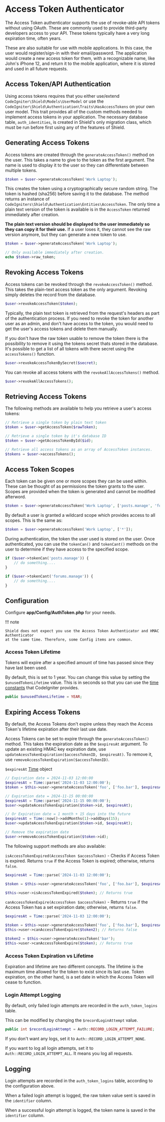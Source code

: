 # Access Token Authenticator

The Access Token authenticator supports the use of revoke-able API tokens without using OAuth. These are commonly
used to provide third-party developers access to your API. These tokens typically have a very long
expiration time, often years.

These are also suitable for use with mobile applications. In this case, the user would register/sign-in
with their email/password. The application would create a new access token for them, with a recognizable
name, like John's iPhone 12, and return it to the mobile application, where it is stored and used
in all future requests.

## Access Token/API Authentication

Using access tokens requires that you either use/extend `CodeIgniter\Shield\Models\UserModel` or
use the `CodeIgniter\Shield\Authentication\Traits\HasAccessTokens` on your own user model. This trait
provides all of the custom methods needed to implement access tokens in your application. The necessary
database table, `auth_identities`, is created in Shield's only migration class, which must be run
before first using any of the features of Shield.

## Generating Access Tokens

Access tokens are created through the `generateAccessToken()` method on the user. This takes a name to
give to the token as the first argument. The name is used to display it to the user so they can
differentiate between multiple tokens.

```php
$token = $user->generateAccessToken('Work Laptop');
```

This creates the token using a cryptographically secure random string. The token
is hashed (sha256) before saving it to the database. The method returns an instance of
`CodeIgniters\Shield\Authentication\Entities\AccessToken`. The only time a plain text
version of the token is available is in the `AccessToken` returned immediately after creation.

**The plain text version should be displayed to the user immediately so they can copy it for
their use.** If a user loses it, they cannot see the raw version anymore, but they can generate
a new token to use.

```php
$token = $user->generateAccessToken('Work Laptop');

// Only available immediately after creation.
echo $token->raw_token;
```

## Revoking Access Tokens

Access tokens can be revoked through the `revokeAccessToken()` method. This takes the plain-text
access token as the only argument. Revoking simply deletes the record from the database.

```php
$user->revokeAccessToken($token);
```

Typically, the plain text token is retrieved from the request's headers as part of the authentication
process. If you need to revoke the token for another user as an admin, and don't have access to the
token, you would need to get the user's access tokens and delete them manually.

If you don't have the raw token usable to remove the token there is the possibility to remove it using the tokens secret thats stored in the database. It's possible to get a list of all tokens with there secret using the `accessTokens()` function.

```php
$user->revokeAccessTokenBySecret($secret);
```

You can revoke all access tokens with the `revokeAllAccessTokens()` method.

```php
$user->revokeAllAccessTokens();
```

## Retrieving Access Tokens

The following methods are available to help you retrieve a user's access tokens:

```php
// Retrieve a single token by plain text token
$token = $user->getAccessToken($rawToken);

// Retrieve a single token by it's database ID
$token = $user->getAccessTokenById($id);

// Retrieve all access tokens as an array of AccessToken instances.
$tokens = $user->accessTokens();
```

## Access Token Scopes

Each token can be given one or more scopes they can be used within. These can be thought of as
permissions the token grants to the user. Scopes are provided when the token is generated and
cannot be modified afterword.

```php
$token = $user->generateAccessToken('Work Laptop', ['posts.manage', 'forums.manage']);
```

By default a user is granted a wildcard scope which provides access to all scopes. This is the
same as:

```php
$token = $user->generateAccessToken('Work Laptop', ['*']);
```

During authentication, the token the user used is stored on the user. Once authenticated, you
can use the `tokenCan()` and `tokenCant()` methods on the user to determine if they have access
to the specified scope.

```php
if ($user->tokenCan('posts.manage')) {
    // do something....
}

if ($user->tokenCant('forums.manage')) {
    // do something....
}
```

## Configuration

Configure **app/Config/AuthToken.php** for your needs.

!!! note

    Shield does not expect you use the Access Token Authenticator and HMAC Authenticator
    at the same time. Therefore, some Config items are common.

### Access Token Lifetime

Tokens will expire after a specified amount of time has passed since they have last been used.

By default, this is set to 1 year.
You can change this value by setting the `$unusedTokenLifetime` value. This is
in seconds so that you can use the
[time constants](https://codeigniter.com/user_guide/general/common_functions.html#time-constants)
that CodeIgniter provides.

```php
public $unusedTokenLifetime = YEAR;
```


## Expiring Access Tokens

By default, the Access Tokens don't expire unless they reach the Access Token's lifetime expiration after their last use date.

Access Tokens can be set to expire through the `generateAccessToken()` method. This takes the expiration date as the `$expiresAt` argument. To update an existing HMAC key expiration date, use `updateAcessTokenExpiration($accessTokenID, $expiresAt)`. To remove it, use `removeAccessTokenExpiration($accessTokenID)`.

`$expiresAt` [Time](https://codeigniter.com/user_guide/libraries/time.html) object

```php
// Expiration date = 2024-11-03 12:00:00
$expiresAt = Time::parse('2024-11-03 12:00:00');
$token = $this->user->generateAccessToken('foo', ['foo.bar'], $expiresAt);

// Expiration date = 2024-11-15 00:00:00
$expiresAt = Time::parse('2024-11-15 00:00:00');
$user->updateAcessTokenExpiration($token->id, $expiresAt);

// Or Expiration date = 1 month + 15 days into the future
$expiresAt = Time::now()->addMonths(1)->addDays(15);
$user->updateAcessTokenExpiration($token->id, $expiresAt);

// Remove the expiration date
$user->removeAccessTokenExpiration($token->id);
```

The following support methods are also available:

`isAccessTokenExpired(AccessToken $accessToken)` - Checks if Access Token is expired. Returns `true` if the Access Token is expired; otherwise, returns `false`.

```php
$expiresAt = Time::parse('2024-11-03 12:00:00');

$token = $this->user->generateAccessToken('foo', ['foo.bar'], $expiresAt);

$this->user->isAccessTokenExpired($token); // Returns true
```

`canAccessTokenExpire(AccessToken $accessToken)` - Returns `true` if the Access Token has a set expiration date; otherwise, returns `false`.

```php
$expiresAt = Time::parse('2024-11-03 12:00:00');

$token = $this->user->generateAccessToken('foo', ['foo.bar'], $expiresAt);
$this->user->canAccessTokenExpire($token2); // Returns false

$token2 = $this->user->generateAccessToken('bar');
$this->user->canAccessTokenExpire($token); // Returns true
```


### Access Token Expiration vs Lifetime

Expiration and lifetime are two different concepts. The lifetime is the maximum time allowed for the token to exist since its last use. Token expiration, on the other hand, is a set date in which the Access Token will cease to function.

### Login Attempt Logging

By default, only failed login attempts are recorded in the `auth_token_logins` table.

This can be modified by changing the `$recordLoginAttempt` value.

```php
public int $recordLoginAttempt = Auth::RECORD_LOGIN_ATTEMPT_FAILURE;
```

If you don't want any logs, set it to `Auth::RECORD_LOGIN_ATTEMPT_NONE`.

If you want to log all login attempts, set it to `Auth::RECORD_LOGIN_ATTEMPT_ALL`.
It means you log all requests.

## Logging

Login attempts are recorded in the `auth_token_logins` table, according to the
configuration above.

When a failed login attempt is logged, the raw token value sent is saved in
the `identifier` column.

When a successful login attempt is logged, the token name is saved in the
`identifier` column.
